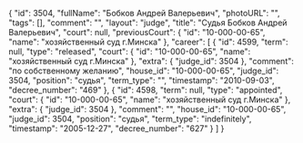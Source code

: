 {
    "id": 3504,
    "fullName": "Бобков Андрей Валерьевич",
    "photoURL": "",
    "tags": [],
    "comment": "",
    "layout": "judge",
    "title": "Судья Бобков Андрей Валерьевич",
    "court": null,
    "previousCourt": {
        "id": "10-000-00-65",
        "name": "хозяйственный суд г.Минска"
    },
    "career": [
        {
            "id": 4599,
            "term": null,
            "type": "released",
            "court": {
                "id": "10-000-00-65",
                "name": "хозяйственный суд г.Минска"
            },
            "extra": {
                "judge_id": 3504
            },
            "comment": "по собственному желанию",
            "house_id": "10-000-00-65",
            "judge_id": 3504,
            "position": "судья",
            "term_type": "",
            "timestamp": "2010-09-03",
            "decree_number": "469"
        },
        {
            "id": 4598,
            "term": null,
            "type": "appointed",
            "court": {
                "id": "10-000-00-65",
                "name": "хозяйственный суд г.Минска"
            },
            "extra": {
                "judge_id": 3504
            },
            "comment": "",
            "house_id": "10-000-00-65",
            "judge_id": 3504,
            "position": "судья",
            "term_type": "indefinitely",
            "timestamp": "2005-12-27",
            "decree_number": "627"
        }
    ]
}